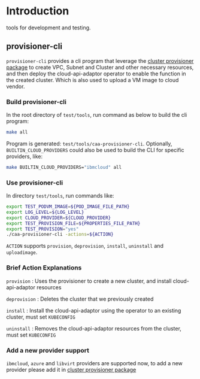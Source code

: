 # Introduction

tools for development and testing.

## provisioner-cli

`provisioner-cli` provides a cli program that leverage the [cluster provisioner package](../provisioner) to create VPC, Subnet and Cluster and other necessary resources, and then deploy the cloud-api-adaptor operator to enable the function in the created cluster. Which is also used to upload a VM image to cloud vendor.

### Build provisioner-cli
In the root directory of `test/tools`, run command as below to build the cli program:
```bash
make all
```

Program is generated: `test/tools/caa-provisioner-cli`.
Optionally, `BUILTIN_CLOUD_PROVIDERS` could also be used to build the CLI for specific providers, like:
```bash
make BUILTIN_CLOUD_PROVIDERS="ibmcloud" all
```

### Use provisioner-cli
In directory `test/tools`, run commands like:
```bash
export TEST_PODVM_IMAGE=${POD_IMAGE_FILE_PATH}
export LOG_LEVEL=${LOG_LEVEL}
export CLOUD_PROVIDER=${CLOUD_PROVIDER}
export TEST_PROVISION_FILE=${PROPERTIES_FILE_PATH}
export TEST_PROVISION="yes"
./caa-provisioner-cli -actions=${ACTION}
```
`ACTION` supports `provision`, `deprovision`, `install`, `uninstall` and `uploadimage`.

### Brief Action Explanations

`provision` : Uses the provisioner to create a new cluster, and install cloud-api-adaptor resources

`deprovision` : Deletes the cluster that we previously created

`install` : Install the cloud-api-adaptor using the operator to an existing cluster, must set `KUBECONFIG`

`uninstall` : Removes the cloud-api-adaptor resources from the cluster, must set `KUBECONFIG`

### Add a new provider support
`ibmcloud`, `azure` and `libvirt` providers are supported now, to add a new provider please add it in [cluster provisioner package](../provisioner)
